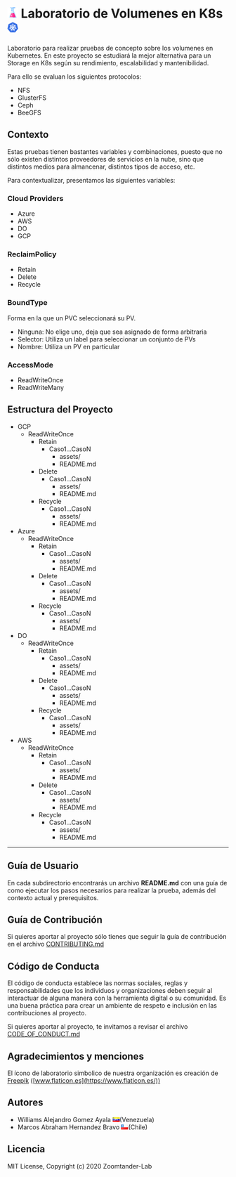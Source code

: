 # ![Laboratirio](https://raw.githubusercontent.com/zoomtander-lab/k8s-Volumes/master/assets/lab.png) Laboratorio de Volumenes en K8s ![Kubernetes](https://raw.githubusercontent.com/zoomtander-lab/k8s-Volumes/master/assets/k8s.png)

Laboratorio para realizar pruebas de concepto sobre los volumenes en Kubernetes. En este proyecto se estudiará la mejor alternativa para un Storage en K8s según su rendimiento, escalabilidad y mantenibilidad.

Para ello se evaluan los siguientes protocolos:

* NFS
* GlusterFS
* Ceph
* BeeGFS

## Contexto

Estas pruebas tienen bastantes variables y combinaciones, puesto que no sólo existen distintos proveedores de servicios en la nube, sino que distintos medios para almancenar, distintos tipos de acceso, etc.

Para contextualizar, presentamos las siguientes variables:

### Cloud Providers

* Azure
* AWS
* DO
* GCP

### ReclaimPolicy

* Retain
* Delete
* Recycle

### BoundType

Forma en la que un PVC seleccionará su PV.

* Ninguna: No elige uno, deja que sea asignado de forma arbitraria
* Selector: Utiliza un label para seleccionar un conjunto de PVs
* Nombre: Utiliza un PV en particular

### AccessMode

* ReadWriteOnce
* ReadWriteMany

## Estructura del Proyecto

* GCP
    + ReadWriteOnce
        + Retain
            + Caso1...CasoN
                - assets/
                - README.md
        + Delete
             + Caso1...CasoN
                - assets/
                - README.md
        + Recycle
             + Caso1...CasoN
                - assets/
                - README.md
* Azure
    + ReadWriteOnce
        + Retain
            + Caso1...CasoN
                - assets/
                - README.md
        + Delete
             + Caso1...CasoN
                - assets/
                - README.md
        + Recycle
             + Caso1...CasoN
                - assets/
                - README.md
* DO
    + ReadWriteOnce
        + Retain
            + Caso1...CasoN
                - assets/
                - README.md
        + Delete
             + Caso1...CasoN
                - assets/
                - README.md
        + Recycle
             + Caso1...CasoN
                - assets/
                - README.md
* AWS
    + ReadWriteOnce
        + Retain
            + Caso1...CasoN
                - assets/
                - README.md
        + Delete
             + Caso1...CasoN
                - assets/
                - README.md
        + Recycle
             + Caso1...CasoN
                - assets/
                - README.md

---

## Guía de Usuario

En cada subdirectorio encontrarás un archivo **README.md** con una guía de como ejecutar los pasos necesarios para realizar la prueba, además del contexto actual y prerequisitos.

## Guía de Contribución

Si quieres aportar al proyecto sólo tienes que seguir la guía de contribución en el archivo [CONTRIBUTING.md](https://github.com/zoomtander-lab/k8s-Volumes/blob/master/CONTRIBUTING.md)

## Código de Conducta

El código de conducta establece las normas sociales, reglas y responsabilidades que los individuos y organizaciones deben seguir al interactuar de alguna manera con la herramienta digital o su comunidad. Es una buena práctica para crear un ambiente de respeto e inclusión en las contribuciones al proyecto.

Si quieres aportar al proyecto, te invitamos a revisar el archivo [CODE_OF_CONDUCT.md](https://github.com/zoomtander-lab/k8s-Volumes/blob/master/CODE_OF_CONDUCT.md)

## Agradecimientos y menciones

El ícono de laboratorio simbolico de nuestra organización es creación de [Freepik](https://www.flaticon.es/autores/freepik) ([www.flaticon.es](https://www.flaticon.es/))

## Autores

* Williams Alejandro Gomez Ayala ![Venezuela](https://raw.githubusercontent.com/zoomtander-lab/k8s-Volumes/master/assets/ve.png)(Venezuela)
* Marcos Abraham Hernandez Bravo ![Chile](https://raw.githubusercontent.com/zoomtander-lab/k8s-Volumes/master/assets/cl.png)(Chile)

## Licencia

MIT License, Copyright (c) 2020 Zoomtander-Lab
